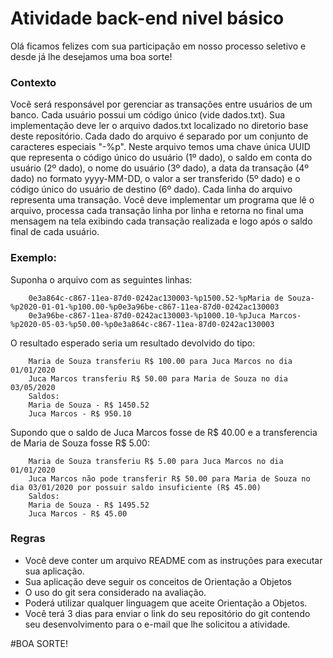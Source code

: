 # Atividade back-end nivel básico

Olá ficamos felizes com sua participação em nosso processo seletivo e desde já lhe desejamos uma boa sorte!

### Contexto
Você será responsável por gerenciar as transações entre usuários de um banco. Cada usuário possui um código único (vide dados.txt).
Sua implementação deve ler o arquivo dados.txt localizado no diretorio base deste repositório. Cada dado do arquivo é separado por um conjunto de caracteres especiais "-%p". Neste arquivo temos uma chave única UUID que representa o código único do usuário (1º dado), o saldo em conta do usuário (2º dado), o nome do usuário (3º dado), a data da transação (4º dado) no formato yyyy-MM-DD, o valor a ser transferido (5º dado) e o código único do usuário de destino (6º dado). Cada linha do arquivo representa uma transação.
Você deve implementar um programa que lê o arquivo, processa cada transação linha por linha e retorna no final uma mensagem na tela exibindo cada transação realizada e logo após o saldo final de cada usuário.

### Exemplo:
Suponha o arquivo com as seguintes linhas:

        0e3a864c-c867-11ea-87d0-0242ac130003-%p1500.52-%pMaria de Souza-%p2020-01-01-%p100.00-%p0e3a96be-c867-11ea-87d0-0242ac130003
        0e3a96be-c867-11ea-87d0-0242ac130003-%p1000.10-%pJuca Marcos-%p2020-05-03-%p50.00-%p0e3a864c-c867-11ea-87d0-0242ac130003

O resultado esperado seria um resultado devolvido do tipo:

        Maria de Souza transferiu R$ 100.00 para Juca Marcos no dia 01/01/2020
        Juca Marcos transferiu R$ 50.00 para Maria de Souza no dia 03/05/2020
        Saldos:
        Maria de Souza - R$ 1450.52
        Juca Marcos - R$ 950.10

Supondo que o saldo de Juca Marcos fosse de R$ 40.00 e a transferencia de Maria de Souza fosse R$ 5.00:

        Maria de Souza transferiu R$ 5.00 para Juca Marcos no dia 01/01/2020
        Juca Marcos não pode transferir R$ 50.00 para Maria de Souza no dia 03/01/2020 por possuir saldo insuficiente (R$ 45.00)
        Saldos:
        Maria de Souza - R$ 1495.52
        Juca Marcos - R$ 45.00
        
### Regras
  - Você deve conter um arquivo README com as instruções para executar sua aplicação.
  - Sua aplicação deve seguir os conceitos de Orientação a Objetos
  - O uso do git sera considerado na avaliação.
  - Poderá utilizar qualquer linguagem que aceite Orientação a Objetos.
  - Você terá 3 dias para enviar o link do seu repositório do git contendo seu desenvolvimento para o e-mail que lhe solicitou a atividade.

#BOA SORTE!
